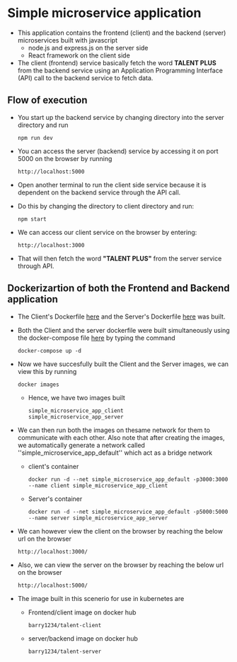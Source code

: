 # Simple microservice application
  + This application contains the frontend (client) and the backend (server) microservices built with javascript 
    + node.js and express.js on the server side
    + React framework on the client side
  + The client (frontend) service basically fetch the word **TALENT PLUS** from the backend service using an Application Programming Interface (API) call to the backend service to fetch data.

##  Flow of execution
  + You start up the backend service by changing directory into the server directory and run

        npm run dev
  + You can access the server (backend) service by accessing it on port 5000 on the browser by running 

        http://localhost:5000
  + Open another terminal to run the client side service because it is dependent on the backend service through the API call.
  + Do this by changing the directory to client directory and run:

        npm start
  + We can access our client service on the browser by entering:

        http://localhost:3000
  + That will then fetch the word **"TALENT PLUS"** from the server service through API.

## Dockerizartion of both the Frontend and Backend application
  + The Client's Dockerfile [here](./client/Dockerfile) and the Server's Dockerfile [here](./server/Dockerfile) was built.
  + Both the Client and the server dockerfile were built simultaneously using the docker-compose file [here](./docker-compose.yml) by typing the command

        docker-compose up -d

  + Now we have succesfully built the Client and the Server images, we can view this by running 

        docker images
      + Hence, we have two images built

            simple_microservice_app_client
            simple_microservice_app_server
  + We can then run both the images on thesame network for them to communicate with each other. Also note that after creating the images, we automatically generate a network called ''simple_microservice_app_default'' which act as a bridge network
    + client's container
          
          docker run -d --net simple_microservice_app_default -p3000:3000 --name client simple_microservice_app_client
    + Server's container

          docker run -d --net simple_microservice_app_default -p5000:5000 --name server simple_microservice_app_server
  + We can however view the client on the browser by reaching the below url on the browser

        http://localhost:3000/
  + Also, we can view the server on the browser by reaching the below url on the browser

        http://localhost:5000/
  + The image built in this scenerio for use in kubernetes are
    + Frontend/client image on docker hub

          barry1234/talent-client
    + server/backend image on docker hub

          barry1234/talent-server
  